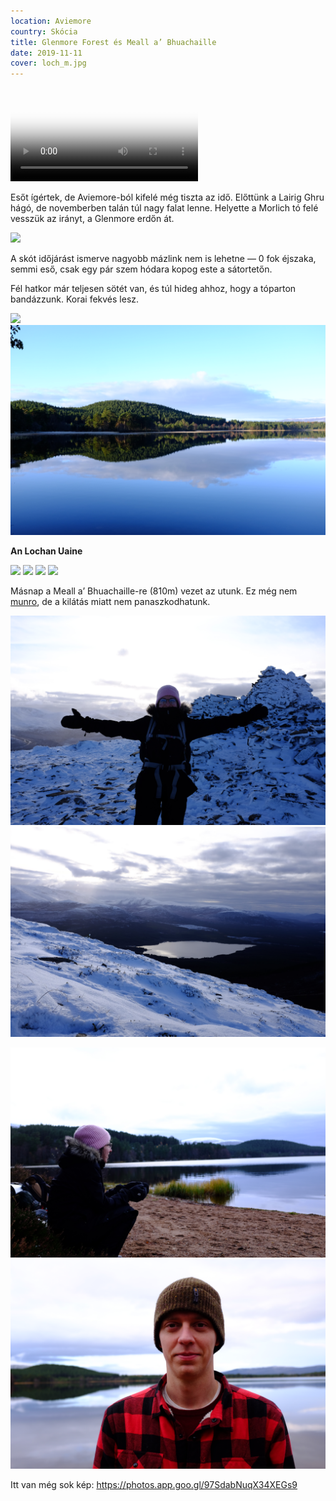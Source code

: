 ```yaml
---
location: Aviemore
country: Skócia
title: Glenmore Forest és Meall a’ Bhuachaille
date: 2019-11-11
cover: loch_m.jpg
---
```


<video src="/video/loch_morlich.mp4" poster="/video/loch_morlich.png" autoplay loop>
</video>

Esőt ígértek, de Aviemore-ból kifelé még tiszta az idő. Előttünk a Lairig Ghru hágó, de novemberben talán túl nagy falat lenne. Helyette a Morlich tó felé vesszük az irányt, a Glenmore erdőn át.

![](../../img/DSCF1722.JPG)

A skót időjárást ismerve nagyobb mázlink nem is lehetne — 0 fok éjszaka, semmi eső, csak egy pár szem hódara kopog este a sátortetőn.

Fél hatkor már teljesen sötét van, és túl hideg ahhoz, hogy a tóparton bandázzunk. Korai fekvés lesz.

![](../../img/DSCF1719.JPG)
![](../../img/DSCF1780.JPG)

__An Lochan Uaine__

![](../../img/DSCF1788.JPG)
![](../../img/DSCF1807.JPG)
![](../../img/DSCF1826.JPG)
![](../../img/DSCF1827.JPG)

Másnap a Meall a’ Bhuachaille-re (810m) vezet az utunk. Ez még nem [munro](https://en.wikipedia.org/wiki/Munro), de a kilátás miatt nem panaszkodhatunk.

![](../../img/DSCF1850.JPG)
![](../../img/DSCF1877.JPG)

![](../../img/DSCF1902.JPG)
![](../../img/DSCF1943.JPG)

Itt van még sok kép: https://photos.app.goo.gl/97SdabNuqX34XEGs9
